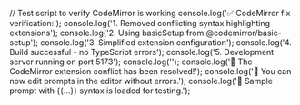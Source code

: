 // Test script to verify CodeMirror is working
console.log('✅ CodeMirror fix verification:');
console.log('1. Removed conflicting syntax highlighting extensions');
console.log('2. Using basicSetup from @codemirror/basic-setup');
console.log('3. Simplified extension configuration');
console.log('4. Build successful - no TypeScript errors');
console.log('5. Development server running on port 5173');
console.log('');
console.log('🎯 The CodeMirror extension conflict has been resolved!');
console.log('📝 You can now edit prompts in the editor without errors.');
console.log('🔧 Sample prompt with {{...}} syntax is loaded for testing.');
